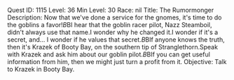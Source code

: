 Quest ID: 1115
Level: 36
Min Level: 30
Race: nil
Title: The Rumormonger
Description: Now that we've done a service for the gnomes, it's time to do the goblins a favor!$B$BI hear that the goblin racer pilot, Nazz Steamboil, didn't always use that name.I wonder why he changed it.I wonder if it's a secret, and... I wonder if he values that secret.$B$BIf anyone knows the truth, then it's Krazek of Booty Bay, on the southern tip of Stranglethorn.Speak with Krazek and ask him about our goblin pilot.$B$BIf you can get useful information from him, then we might just turn a profit from it.
Objective: Talk to Krazek in Booty Bay.
